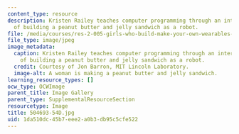 ```yaml
---
content_type: resource
description: Kristen Railey teaches computer programming through an interactive exercise
  of building a peanut butter and jelly sandwich as a robot.
file: /media/courses/res-2-005-girls-who-build-make-your-own-wearables-workshop-spring-2015/1da510dc45b7eee2a0b3db95c5cfe522_504693-54D.jpg
file_type: image/jpeg
image_metadata:
  caption: Kristen Railey teaches computer programming through an interactive exercise
    of building a peanut butter and jelly sandwich as a robot.
  credit: Courtesy of Jon Barron, MIT Lincoln Laboratory.
  image-alt: A woman is making a peanut butter and jelly sandwich.
learning_resource_types: []
ocw_type: OCWImage
parent_title: Image Gallery
parent_type: SupplementalResourceSection
resourcetype: Image
title: 504693-54D.jpg
uid: 1da510dc-45b7-eee2-a0b3-db95c5cfe522
---
```

